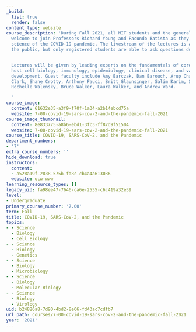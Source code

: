 ```yaml
---
_build:
  list: true
  render: false
content_type: website
course_description: 'During Fall 2021, all MIT students and the general public are
  welcome to join Professors Richard Young and Facundo Batista as they discuss the
  science of the COVID-19 pandemic. The livestream of the lectures is available to
  the public, but only registered students are able to ask questions during the Q&A.


  Lectures will be given by leading experts on the fundamentals of coronavirus and
  host cell biology, immunology, epidemiology, clinical disease, and vaccine and therapeutic
  development. Guest faculty include Amy Barczak, Dan Barouch, Arup Chakraborty, Victoria
  Clark, Shane Crotty, Anthony Fauci, Britt Glaunsinger, Salim Karim, Shiv Pillai,
  Rochelle Walensky, Bruce Walker, Laura Walker, and Andrew Ward.

  '
course_image:
  content: 61632e35-a3f9-f70f-1a34-a2b14ebcd75a
  website: 7-00-covid-19-sars-cov-2-and-the-pandemic-fall-2021
course_image_thumbnail:
  content: 8e833775-a8b6-ebd1-3fc3-ff87d9f51504
  website: 7-00-covid-19-sars-cov-2-and-the-pandemic-fall-2021
course_title: COVID-19, SARS-CoV-2, and the Pandemic
department_numbers:
- '7'
extra_course_numbers: ''
hide_download: true
instructors:
  content:
  - a528a19f-2838-575b-fa8c-cb4a4a613086
  website: ocw-www
learning_resource_types: []
legacy_uid: fa98ee47-7646-ca6e-2535-c6c419a32e39
level:
- Undergraduate
primary_course_number: '7.00'
term: Fall
title: COVID-19, SARS-CoV-2, and the Pandemic
topics:
- - Science
  - Biology
  - Cell Biology
- - Science
  - Biology
  - Genetics
- - Science
  - Biology
  - Microbiology
- - Science
  - Biology
  - Molecular Biology
- - Science
  - Biology
  - Virology
uid: b24826a8-7d90-4bd2-8e66-fd43ac7cdfb7
url_path: courses/7-00-covid-19-sars-cov-2-and-the-pandemic-fall-2021
year: '2021'
---
```


